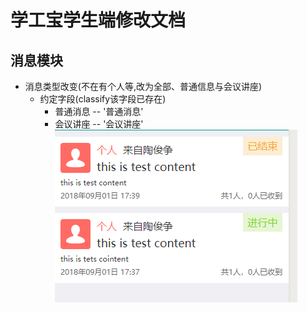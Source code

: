 学工宝学生端修改文档
==================

## 消息模块
+ 消息类型改变(不在有个人等,改为全部、普通信息与会议讲座)
  + 约定字段(classify该字段已存在)
    + 普通消息 -- '普通消息'
    + 会议讲座 -- '会议讲座'
  ![list-1](imgs/2018-09-01/list1.jpg)